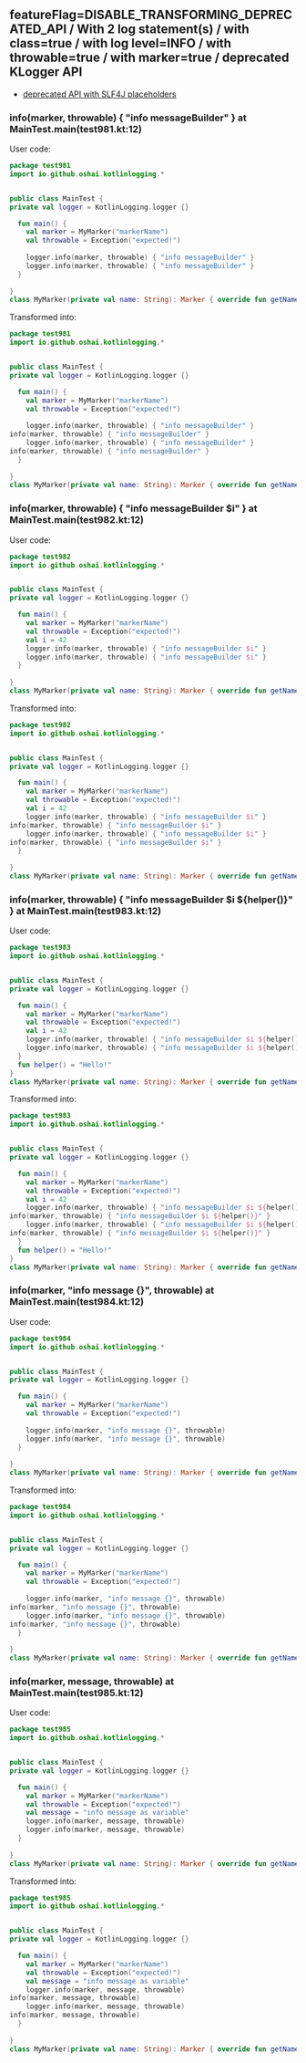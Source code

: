 ## featureFlag=DISABLE_TRANSFORMING_DEPRECATED_API / With 2 log statement(s) / with class=true / with log level=INFO / with throwable=true / with marker=true / deprecated KLogger API

* [deprecated API with SLF4J placeholders](deprecated-slf4j-placeholders.md)

###  info(marker, throwable) { "info messageBuilder" } at MainTest.main(test981.kt:12)

User code:
```kotlin
package test981
import io.github.oshai.kotlinlogging.*


public class MainTest {
private val logger = KotlinLogging.logger {}

  fun main() {
    val marker = MyMarker("markerName")
    val throwable = Exception("expected!")
    
    logger.info(marker, throwable) { "info messageBuilder" }
    logger.info(marker, throwable) { "info messageBuilder" }
  }
  
}
class MyMarker(private val name: String): Marker { override fun getName() = name }

```
  
Transformed into:
```kotlin
package test981
import io.github.oshai.kotlinlogging.*


public class MainTest {
private val logger = KotlinLogging.logger {}

  fun main() {
    val marker = MyMarker("markerName")
    val throwable = Exception("expected!")
    
    logger.info(marker, throwable) { "info messageBuilder" }
info(marker, throwable) { "info messageBuilder" }
    logger.info(marker, throwable) { "info messageBuilder" }
info(marker, throwable) { "info messageBuilder" }
  }
  
}
class MyMarker(private val name: String): Marker { override fun getName() = name }

```

###  info(marker, throwable) { "info messageBuilder $i" } at MainTest.main(test982.kt:12)

User code:
```kotlin
package test982
import io.github.oshai.kotlinlogging.*


public class MainTest {
private val logger = KotlinLogging.logger {}

  fun main() {
    val marker = MyMarker("markerName")
    val throwable = Exception("expected!")
    val i = 42
    logger.info(marker, throwable) { "info messageBuilder $i" }
    logger.info(marker, throwable) { "info messageBuilder $i" }
  }
  
}
class MyMarker(private val name: String): Marker { override fun getName() = name }

```
  
Transformed into:
```kotlin
package test982
import io.github.oshai.kotlinlogging.*


public class MainTest {
private val logger = KotlinLogging.logger {}

  fun main() {
    val marker = MyMarker("markerName")
    val throwable = Exception("expected!")
    val i = 42
    logger.info(marker, throwable) { "info messageBuilder $i" }
info(marker, throwable) { "info messageBuilder $i" }
    logger.info(marker, throwable) { "info messageBuilder $i" }
info(marker, throwable) { "info messageBuilder $i" }
  }
  
}
class MyMarker(private val name: String): Marker { override fun getName() = name }

```

###  info(marker, throwable) { "info messageBuilder $i ${helper()}" } at MainTest.main(test983.kt:12)

User code:
```kotlin
package test983
import io.github.oshai.kotlinlogging.*


public class MainTest {
private val logger = KotlinLogging.logger {}

  fun main() {
    val marker = MyMarker("markerName")
    val throwable = Exception("expected!")
    val i = 42
    logger.info(marker, throwable) { "info messageBuilder $i ${helper()}" }
    logger.info(marker, throwable) { "info messageBuilder $i ${helper()}" }
  }
  fun helper() = "Hello!"
}
class MyMarker(private val name: String): Marker { override fun getName() = name }

```
  
Transformed into:
```kotlin
package test983
import io.github.oshai.kotlinlogging.*


public class MainTest {
private val logger = KotlinLogging.logger {}

  fun main() {
    val marker = MyMarker("markerName")
    val throwable = Exception("expected!")
    val i = 42
    logger.info(marker, throwable) { "info messageBuilder $i ${helper()}" }
info(marker, throwable) { "info messageBuilder $i ${helper()}" }
    logger.info(marker, throwable) { "info messageBuilder $i ${helper()}" }
info(marker, throwable) { "info messageBuilder $i ${helper()}" }
  }
  fun helper() = "Hello!"
}
class MyMarker(private val name: String): Marker { override fun getName() = name }

```

###  info(marker, "info message {}", throwable) at MainTest.main(test984.kt:12)

User code:
```kotlin
package test984
import io.github.oshai.kotlinlogging.*


public class MainTest {
private val logger = KotlinLogging.logger {}

  fun main() {
    val marker = MyMarker("markerName")
    val throwable = Exception("expected!")
    
    logger.info(marker, "info message {}", throwable)
    logger.info(marker, "info message {}", throwable)
  }
  
}
class MyMarker(private val name: String): Marker { override fun getName() = name }

```
  
Transformed into:
```kotlin
package test984
import io.github.oshai.kotlinlogging.*


public class MainTest {
private val logger = KotlinLogging.logger {}

  fun main() {
    val marker = MyMarker("markerName")
    val throwable = Exception("expected!")
    
    logger.info(marker, "info message {}", throwable)
info(marker, "info message {}", throwable)
    logger.info(marker, "info message {}", throwable)
info(marker, "info message {}", throwable)
  }
  
}
class MyMarker(private val name: String): Marker { override fun getName() = name }

```

###  info(marker, message, throwable) at MainTest.main(test985.kt:12)

User code:
```kotlin
package test985
import io.github.oshai.kotlinlogging.*


public class MainTest {
private val logger = KotlinLogging.logger {}

  fun main() {
    val marker = MyMarker("markerName")
    val throwable = Exception("expected!")
    val message = "info message as variable"
    logger.info(marker, message, throwable)
    logger.info(marker, message, throwable)
  }
  
}
class MyMarker(private val name: String): Marker { override fun getName() = name }

```
  
Transformed into:
```kotlin
package test985
import io.github.oshai.kotlinlogging.*


public class MainTest {
private val logger = KotlinLogging.logger {}

  fun main() {
    val marker = MyMarker("markerName")
    val throwable = Exception("expected!")
    val message = "info message as variable"
    logger.info(marker, message, throwable)
info(marker, message, throwable)
    logger.info(marker, message, throwable)
info(marker, message, throwable)
  }
  
}
class MyMarker(private val name: String): Marker { override fun getName() = name }

```
